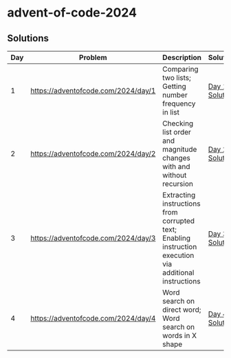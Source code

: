 # advent-of-code-2024

## Solutions

| Day | Problem                             | Description                                                                                             | Solution                         |
| --- | ----------------------------------- | ------------------------------------------------------------------------------------------------------- | -------------------------------- |
| 1   | https://adventofcode.com/2024/day/1 | Comparing two lists; Getting number frequency in list                                                   | [Day 1 Solution](solver/day1.py) |
| 2   | https://adventofcode.com/2024/day/2 | Checking list order and magnitude changes with and without recursion                                    | [Day 2 Solution](solver/day2.py) |
| 3   | https://adventofcode.com/2024/day/3 | Extracting instructions from corrupted text; Enabling instruction execution via additional instructions | [Day 3 Solution](solver/day3.py) |
| 4   | https://adventofcode.com/2024/day/4 | Word search on direct word; Word search on words in X shape                                             | [Day 4 Solution](solver/day4.py) |
